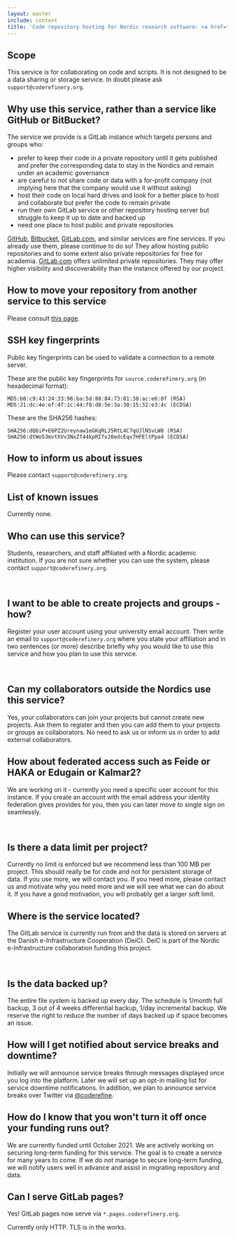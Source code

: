 ```yaml
---
layout: master
include: content
title: 'Code repository hosting for Nordic research software: <a href="https://source.coderefinery.org">source.coderefinery.org</a>'
---
```


## Scope

This service is for collaborating on code and scripts. It is not designed to be a data sharing
or storage service. In doubt please ask `support@coderefinery.org`.


## Why use this service, rather than a service like GitHub or BitBucket?

The service we provide is a GitLab instance which targets persons and groups who:

- prefer to keep their code in a private repository until it gets published and prefer the corresponding data
  to stay in the Nordics and remain under an academic governance
- are careful to not share code or data with a for-profit company (not implying here that the company would use it without asking)
- host their code on local hard drives and look for a better place to host and collaborate but prefer the code to remain private
- run their own GitLab service or other repository hosting server but struggle to keep it up to date and backed up
- need one place to host public and private repositories

[GitHub](https://github.com), [Bitbucket](https://bitbucket.org),
[GitLab.com](https://gitlab.com), and similar services are fine services.
If you already use them, please continue to do so! They allow hosting public
repositories and to some extent also private repositories for free for
academia. [GitLab.com](https://gitlab.com) offers unlimited private
repositories. They may offer higher visibility and discoverability than the
instance offered by our project.


## How to move your repository from another service to this service

Please consult [this page](moving).


## SSH key fingerprints

Public key fingerprints can be used to validate a connection to a remote server.

These are the public key fingerprints for `source.coderefinery.org` (in hexadecimal format):

    MD5:b8:c9:43:24:33:96:ba:5d:88:84:73:81:38:ac:e6:0f (RSA)
    MD5:21:dc:4e:ef:4f:1c:44:f8:d8:5e:3a:30:15:32:e3:4c (ECDSA)

These are the SHA256 hashes:

    SHA256:dQ6iP+E6PZ2Ureynaw1eGKqRLJ5RtL4C7qUJlNSvLW8 (RSA)
    SHA256:dtWo53mvtXVv3NxZf44kpRIfvJ8edcEqv7HFEltPpa4 (ECDSA)


## How to inform us about issues

Please contact `support@coderefinery.org`.


## List of known issues

Currently none.


## Who can use this service?

Students, researchers, and staff affiliated with a Nordic academic institution.
If you are not sure whether you can use the system, please contact
`support@coderefinery.org`.

 
## I want to be able to create projects and groups - how?

Register your user account using your university email account. Then write an
email to `support@coderefinery.org` where you state your affiliation and in two
sentences (or more) describe briefly why you would like to use this service
and how you plan to use this service.

 
## Can my collaborators outside the Nordics use this service?

Yes, your collaborators can join your projects but cannot create new projects.
Ask them to register and then you can add them to your projects or groups as collaborators.
No need to ask us or inform us in order to add external collaborators.


## How about federated access such as Feide or HAKA or Edugain or Kalmar2?

We are working on it - currently you need a specific user account for this
instance. If you create an account with the email address your identity
federation gives provides for you, then you can later move to single sign on
seamlessly.

 
## Is there a data limit per project?

Currently no limit is enforced but we recommend less than 100 MB per project.
This should really be for code and not for persistent storage of data. If you
use more, we will contact you. If you need more, please contact us and motivate
why you need more and we will see what we can do about it. If you have a good
motivation, you will probably get a larger soft limit.


## Where is the service located?

The GitLab service is currently run from and the data is stored on servers at the
Danish e-Infrastructure Cooperation (DeiC). DeiC is part of the Nordic
e-Infrastructure collaboration funding this project.

 
## Is the data backed up?

The entire file system is backed up every day.  The schedule is 1/month full
backup, 3 out of 4 weeks differential backup, 1/day incremental backup.  We
reserve the right to reduce the number of days backed up if space becomes an
issue.


## How will I get notified about service breaks and downtime?

Initially we will announce service breaks through messages displayed once you
log into the platform. Later we will set up an opt-in mailing list for service
downtime notifications. In addition, we plan to announce service breaks over
Twitter via
[@coderefine](https://twitter.com/coderefine).


## How do I know that you won't turn it off once your funding runs out?

We are currently funded until October 2021. We are actively working on
securing long-term funding for this service. The goal is to create a service
for many years to come. If we do not manage to secure long-term funding, we
will notify users well in advance and assist in migrating repository and data.


## Can I serve GitLab pages?

Yes! GitLab pages now serve via `*.pages.coderefinery.org`.

Currently only HTTP. TLS is in the works.
